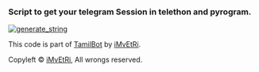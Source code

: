 ### Script to get your telegram Session in telethon and pyrogram.

<a href="https://replit.com/@Ivetri/PyrogramString?v=1"><img src="https://img.shields.io/badge/run-string__session.py-blue?style=for-the-badge&logo=repl.it" alt="generate_string" /></a>

This code is part of [TamilBot](https://github.com/TamilBots) by [iMvEtRi](https://github.com/IVETRI).

Copyleft © [iMvEtRi](https://github.com/IVETRI),  All wrongs reserved.
